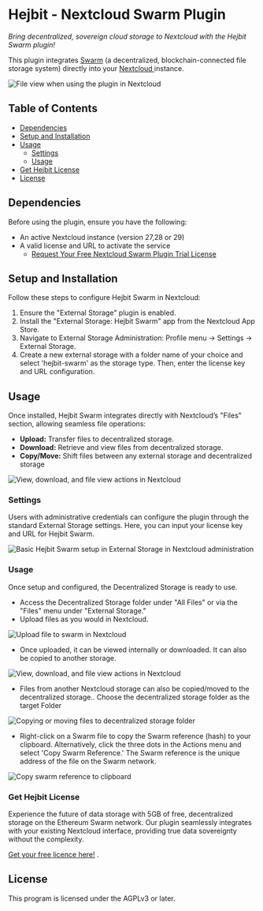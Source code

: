 # **Hejbit - Nextcloud Swarm Plugin**

*Bring decentralized, sovereign cloud storage to Nextcloud with the Hejbit Swarm plugin!*

This plugin integrates [Swarm](https://www.ethswarm.org/) (a decentralized, blockchain-connected file storage system) directly into your [Nextcloud ](https://nextcloud.com/)instance.

![File view when using the plugin in Nextcloud](https://github.com/user-attachments/assets/24f89fd9-f8eb-47e3-97ac-e1da41e48072)

## Table of Contents

- [Dependencies](#dependencies)
- [Setup and Installation](#setup-and-installation)
- [Usage](#usage)
  - [Settings](#settings)
  - [Usage](#usage)
- [Get Hejbit License](#get-hejbit-license) 
- [License](#license)

## Dependencies

Before using the plugin, ensure you have the following:

- An active Nextcloud instance (version 27,28 or 29)
- A valid license and URL to activate the service 
  - [Request Your Free Nextcloud Swarm Plugin Trial License](https://metaprovide.org/hejbit/start)

## Setup and Installation

Follow these steps to configure Hejbit Swarm in Nextcloud:

1. Ensure the "External Storage" plugin is enabled.
2. Install the "External Storage: Hejbit Swarm" app from the Nextcloud App Store.
3. Navigate to External Storage Administration: Profile menu -> Settings -> External Storage.
4. Create a new external storage with a folder name of your choice and select 'hejbit-swarm' as the storage type. Then, enter the license key and URL configuration.

## Usage

Once installed, Hejbit Swarm integrates directly with Nextcloud’s "Files" section, allowing seamless file operations:

- **Upload:** Transfer files to decentralized storage.
- **Download:** Retrieve and view files from decentralized storage.
- **Copy/Move:** Shift files between any external storage and decentralized storage

![View, download, and file view actions in Nextcloud](https://github.com/user-attachments/assets/3bee08e4-7a9e-4b44-a904-821359cc3e7b)

### Settings

Users with administrative credentials can configure the plugin through the standard External Storage settings. Here, you can input your license key and URL for Hejbit Swarm.

![Basic Hejbit Swarm setup in External Storage in Nextcloud administration](https://github.com/user-attachments/assets/47e0cdda-5c1a-4464-a752-cf1eb5eeb19d)

### Usage

Once setup and configured, the Decentralized Storage is ready to use.

- Access the Decentralized Storage folder under "All Files" or via the "Files" menu under "External Storage."
- Upload files as you would in Nextcloud.

![Upload file to swarm in Nextcloud](https://github.com/user-attachments/assets/aadd664e-26ca-470a-a27b-af8d94351e52)

- Once uploaded, it can be viewed internally or downloaded. It can also be copied to another storage.

![View, download, and file view actions in Nextcloud](https://github.com/user-attachments/assets/596b72ed-d97f-48ba-bcb9-0ee5ff581a3c)

- Files from another Nextcloud storage can also be copied/moved to the decentralized storage.. Choose the decentralized storage folder as the target Folder

![Copying or moving files to decentralized storage folder](https://github.com/user-attachments/assets/ceed3585-f7e6-4f16-b371-d61402e9f1e9)

- Right-click on a Swarm file to copy the Swarm reference (hash) to your clipboard. Alternatively, click the three dots in the Actions menu and select 'Copy Swarm Reference.' The Swarm reference is the unique address of the file on the Swarm network.

![Copy swarm reference to clipboard](https://github.com/user-attachments/assets/cc73282b-e32e-411f-a94b-a2ac3313f60b)

### Get Hejbit License

Experience the future of data storage with 5GB of free, decentralized storage on the Ethereum Swarm network. Our plugin seamlessly integrates with your existing Nextcloud interface, providing true data sovereignty without the complexity.

[Get your free licence here!](https://metaprovide.org/hejbit/start) .

## License

This program is licensed under the AGPLv3 or later.
